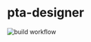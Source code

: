 # pta-designer
![build workflow](https://github.com/vondacho/pt-agency/actions/workflows/designer.yml/badge.svg)